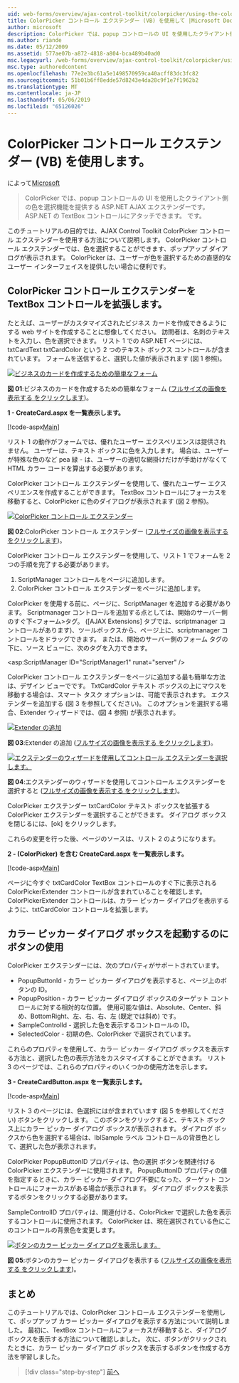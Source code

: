 ```yaml
---
uid: web-forms/overview/ajax-control-toolkit/colorpicker/using-the-colorpicker-control-extender-vb
title: ColorPicker コントロール エクステンダー (VB) を使用して |Microsoft Docs
author: microsoft
description: ColorPicker では、popup コントロールの UI を使用したクライアント側の色を選択機能を提供する ASP.NET AJAX エクステンダーです。 任意の ASP.NET にアタッチできます.
ms.author: riande
ms.date: 05/12/2009
ms.assetid: 577ae07b-a872-4818-a804-bca489b40ad0
msc.legacyurl: /web-forms/overview/ajax-control-toolkit/colorpicker/using-the-colorpicker-control-extender-vb
msc.type: authoredcontent
ms.openlocfilehash: 77e2e3bc61a5e1498570959ca40acff83dc3fc82
ms.sourcegitcommit: 51b01b6ff8edde57d8243e4da28c9f1e7f1962b2
ms.translationtype: MT
ms.contentlocale: ja-JP
ms.lasthandoff: 05/06/2019
ms.locfileid: "65126026"
---
```

# <a name="using-the-colorpicker-control-extender-vb"></a>ColorPicker コントロール エクステンダー (VB) を使用します。

によって[Microsoft](https://github.com/microsoft)

> ColorPicker では、popup コントロールの UI を使用したクライアント側の色を選択機能を提供する ASP.NET AJAX エクステンダーです。 ASP.NET の TextBox コントロールにアタッチできます。 です。

このチュートリアルの目的では、AJAX Control Toolkit ColorPicker コントロール エクステンダーを使用する方法について説明します。 ColorPicker コントロール エクステンダーでは、色を選択することができます、ポップアップ ダイアログが表示されます。 ColorPicker は、ユーザーが色を選択するための直感的なユーザー インターフェイスを提供したい場合に便利です。

## <a name="extending-a-textbox-control-with-the-colorpicker-control-extender"></a>ColorPicker コントロール エクステンダーを TextBox コントロールを拡張します。

たとえば、ユーザーがカスタマイズされたビジネス カードを作成できるようにする web サイトを作成することに想像してください。 訪問者は、名刺のテキストを入力し、色を選択できます。 リスト 1 での ASP.NET ページには、txtCardText txtCardColor という 2 つのテキスト ボックス コントロールが含まれています。 フォームを送信すると、選択した値が表示されます (図 1 参照)。

[![ビジネスのカードを作成するための簡単なフォーム](using-the-colorpicker-control-extender-vb/_static/image1.jpg)](using-the-colorpicker-control-extender-vb/_static/image1.png)

**図 01**:ビジネスのカードを作成するための簡単なフォーム ([フルサイズの画像を表示する をクリックします](using-the-colorpicker-control-extender-vb/_static/image2.png))。

**1 - CreateCard.aspx を一覧表示します。**

[!code-aspx[Main](using-the-colorpicker-control-extender-vb/samples/sample1.aspx)]

リスト 1 の動作がフォームでは、優れたユーザー エクスペリエンスは提供されません。 ユーザーは、テキスト ボックスに色を入力します。 場合は、ユーザーが特殊な色のなど pea 緑 - は、ユーザーの適切な網掛けだけが手助けがなくて HTML カラー コードを算出する必要があります。

ColorPicker コントロール エクステンダーを使用して、優れたユーザー エクスペリエンスを作成することができます。 TextBox コントロールにフォーカスを移動すると、ColorPicker に色のダイアログが表示されます (図 2 参照)。

[![ColorPicker コントロール エクステンダー](using-the-colorpicker-control-extender-vb/_static/image2.jpg)](using-the-colorpicker-control-extender-vb/_static/image3.png)

**図 02**:ColorPicker コントロール エクステンダー ([フルサイズの画像を表示する をクリックします](using-the-colorpicker-control-extender-vb/_static/image4.png))。

ColorPicker コントロール エクステンダーを使用して、リスト 1 でフォームを 2 つの手順を完了する必要があります。

1. ScriptManager コントロールをページに追加します。
2. ColorPicker コントロール エクステンダーをページに追加します。

ColorPicker を使用する前に、ページに、ScriptManager を追加する必要があります。 Scriptmanager コントロールを追加する点としては、開始のサーバー側のすぐ下&lt;フォーム&gt;タグ。 ([AJAX Extensions] タブでは、scriptmanager コントロールがあります)、ツールボックスから、ページ上に、scriptmanager コントロールをドラッグできます。 または、開始のサーバー側のフォーム タグの下に、ソース ビューに、次のタグを入力できます。

&lt;asp:ScriptManager ID="ScriptManager1" runat="server" /&gt;

ColorPicker コントロール エクステンダーをページに追加する最も簡単な方法は、デザイン ビューでです。 TxtCardColor テキスト ボックスの上にマウスを移動する場合は、スマート タスク オプションは、可能で表示されます。 エクステンダーを追加する (図 3 を参照してください)。 このオプションを選択する場合、Extender ウィザードでは、(図 4 参照) が表示されます。

[![Extender の追加](using-the-colorpicker-control-extender-vb/_static/image3.jpg)](using-the-colorpicker-control-extender-vb/_static/image5.png)

**図 03**:Extender の追加 ([フルサイズの画像を表示する をクリックします](using-the-colorpicker-control-extender-vb/_static/image6.png))。

[![エクステンダーのウィザードを使用してコントロール エクステンダーを選択します。](using-the-colorpicker-control-extender-vb/_static/image4.jpg)](using-the-colorpicker-control-extender-vb/_static/image7.png)

**図 04**:エクステンダーのウィザードを使用してコントロール エクステンダーを選択すると ([フルサイズの画像を表示する をクリックします](using-the-colorpicker-control-extender-vb/_static/image8.png))。

ColorPicker エクステンダー txtCardColor テキスト ボックスを拡張する ColorPicker エクステンダーを選択することができます。 ダイアログ ボックスを閉じるには、[ok] をクリックします。

これらの変更を行った後、ページのソースは、リスト 2 のようになります。

**2 - (ColorPicker) を含む CreateCard.aspx を一覧表示します。**

[!code-aspx[Main](using-the-colorpicker-control-extender-vb/samples/sample2.aspx)]

ページに今すぐ txtCardColor TextBox コントロールのすぐ下に表示される ColorPickerExtender コントロールが含まれていることを確認します。 ColorPickerExtender コントロールは、カラー ピッカー ダイアログを表示するように、txtCardColor コントロールを拡張します。

## <a name="using-a-button-to-launch-the-color-picker-dialog"></a>カラー ピッカー ダイアログ ボックスを起動するのにボタンの使用

ColorPicker エクステンダーには、次のプロパティがサポートされています。

- PopupButtonId - カラー ピッカー ダイアログを表示すると、ページ上のボタンの ID。
- PopupPosition - カラー ピッカー ダイアログ ボックスのターゲット コントロールに対する相対的な位置。 使用可能な値は、Absolute、Center、斜め、BottomRight、左、右、右、左 (既定では斜め) です。
- SampleControlId - 選択した色を表示するコントロールの ID。
- SelectedColor - 初期の色、ColorPicker で選択されています。

これらのプロパティを使用して、カラー ピッカー ダイアログ ボックスを表示する方法と、選択した色の表示方法をカスタマイズすることができます。 リスト 3 のページでは、これらのプロパティのいくつかの使用方法を示します。

**3 - CreateCardButton.aspx を一覧表示します。**

[!code-aspx[Main](using-the-colorpicker-control-extender-vb/samples/sample3.aspx)]

リスト 3 のページには、色選択にはが含まれています (図 5 を参照してください) ボタンをクリックします。 このボタンをクリックすると、テキスト ボックス上にカラー ピッカー ダイアログ ボックスが表示されます。 ダイアログ ボックスから色を選択する場合は、lblSample ラベル コントロールの背景色として、選択した色が表示されます。

ColorPicker PopupButtonID プロパティは、色の選択 ボタンを関連付ける ColorPicker エクステンダーに使用されます。 PopupButtonID プロパティの値を指定するときに、カラー ピッカー ダイアログ不要になった、ターゲット コントロールにフォーカスがある場合が表示されます。 ダイアログ ボックスを表示するボタンをクリックする必要があります。

SampleControlID プロパティは、関連付ける、ColorPicker で選択した色を表示するコントロールに使用されます。 ColorPicker は、現在選択されている色にこのコントロールの背景色を変更します。

[![ボタンのカラー ピッカー ダイアログを表示します。](using-the-colorpicker-control-extender-vb/_static/image5.jpg)](using-the-colorpicker-control-extender-vb/_static/image9.png)

**図 05**:ボタンのカラー ピッカー ダイアログを表示する ([フルサイズの画像を表示する をクリックします](using-the-colorpicker-control-extender-vb/_static/image10.png))。

## <a name="summary"></a>まとめ

このチュートリアルでは、ColorPicker コントロール エクステンダーを使用して、ポップアップ カラー ピッカー ダイアログを表示する方法について説明しました。 最初に、TextBox コントロールにフォーカスが移動すると、ダイアログ ボックスを表示する方法について確認しました。 次に、ボタンがクリックされたときに、カラー ピッカー ダイアログ ボックスを表示するボタンを作成する方法を学習しました。

> [!div class="step-by-step"]
> [前へ](using-the-colorpicker-control-extender-cs.md)
